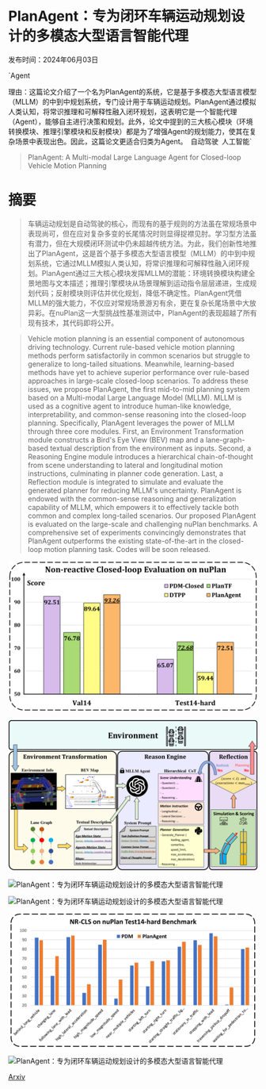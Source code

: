 # PlanAgent：专为闭环车辆运动规划设计的多模态大型语言智能代理

发布时间：2024年06月03日

`Agent

理由：这篇论文介绍了一个名为PlanAgent的系统，它是基于多模态大型语言模型（MLLM）的中到中规划系统，专门设计用于车辆运动规划。PlanAgent通过模拟人类认知，将常识推理和可解释性融入闭环规划，这表明它是一个智能代理（Agent），能够自主进行决策和规划。此外，论文中提到的三大核心模块（环境转换模块、推理引擎模块和反射模块）都是为了增强Agent的规划能力，使其在复杂场景中表现出色。因此，这篇论文更适合归类为Agent。` `自动驾驶` `人工智能`

> PlanAgent: A Multi-modal Large Language Agent for Closed-loop Vehicle Motion Planning

# 摘要

> 车辆运动规划是自动驾驶的核心，而现有的基于规则的方法虽在常规场景中表现尚可，但在应对复杂多变的长尾情况时则显得捉襟见肘。学习型方法虽有潜力，但在大规模闭环测试中仍未超越传统方法。为此，我们创新性地推出了PlanAgent，这是首个基于多模态大型语言模型（MLLM）的中到中规划系统，它通过MLLM模拟人类认知，将常识推理和可解释性融入闭环规划。PlanAgent通过三大核心模块发挥MLLM的潜能：环境转换模块构建全景地图与文本描述；推理引擎模块从场景理解到运动指令层层递进，生成规划代码；反射模块则评估并优化规划，降低不确定性。PlanAgent凭借MLLM的强大能力，不仅应对常规场景游刃有余，更在复杂长尾场景中大放异彩。在nuPlan这一大型挑战性基准测试中，PlanAgent的表现超越了所有现有技术，其代码即将公开。

> Vehicle motion planning is an essential component of autonomous driving technology. Current rule-based vehicle motion planning methods perform satisfactorily in common scenarios but struggle to generalize to long-tailed situations. Meanwhile, learning-based methods have yet to achieve superior performance over rule-based approaches in large-scale closed-loop scenarios. To address these issues, we propose PlanAgent, the first mid-to-mid planning system based on a Multi-modal Large Language Model (MLLM). MLLM is used as a cognitive agent to introduce human-like knowledge, interpretability, and common-sense reasoning into the closed-loop planning. Specifically, PlanAgent leverages the power of MLLM through three core modules. First, an Environment Transformation module constructs a Bird's Eye View (BEV) map and a lane-graph-based textual description from the environment as inputs. Second, a Reasoning Engine module introduces a hierarchical chain-of-thought from scene understanding to lateral and longitudinal motion instructions, culminating in planner code generation. Last, a Reflection module is integrated to simulate and evaluate the generated planner for reducing MLLM's uncertainty. PlanAgent is endowed with the common-sense reasoning and generalization capability of MLLM, which empowers it to effectively tackle both common and complex long-tailed scenarios. Our proposed PlanAgent is evaluated on the large-scale and challenging nuPlan benchmarks. A comprehensive set of experiments convincingly demonstrates that PlanAgent outperforms the existing state-of-the-art in the closed-loop motion planning task. Codes will be soon released.

![PlanAgent：专为闭环车辆运动规划设计的多模态大型语言智能代理](../../../paper_images/2406.01587/x1.png)

![PlanAgent：专为闭环车辆运动规划设计的多模态大型语言智能代理](../../../paper_images/2406.01587/x2.png)

![PlanAgent：专为闭环车辆运动规划设计的多模态大型语言智能代理](../../../paper_images/2406.01587/x3.png)

![PlanAgent：专为闭环车辆运动规划设计的多模态大型语言智能代理](../../../paper_images/2406.01587/x4.png)

![PlanAgent：专为闭环车辆运动规划设计的多模态大型语言智能代理](../../../paper_images/2406.01587/x5.png)

![PlanAgent：专为闭环车辆运动规划设计的多模态大型语言智能代理](../../../paper_images/2406.01587/x6.png)

[Arxiv](https://arxiv.org/abs/2406.01587)